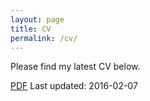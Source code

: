 ```yaml
---
layout: page
title: CV
permalink: /cv/
---
```


Please find my latest CV below. 

<a href="/files/CV_new.pdf" target="_blank">PDF</a>
Last updated: 2016-02-07